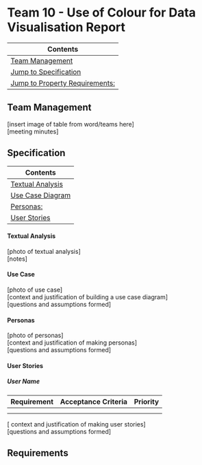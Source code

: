 # Team 10 - Use of Colour for Data Visualisation Report 
|Contents|
|--------|
|[Team Management](#team-management)|
|[Jump to Specification](#specification)|
|[Jump to Property Requirements:](#requirements)|




## Team Management 

[insert image of table from word/teams here]
<br>
[meeting minutes]

## Specification 

|Contents|
|--------|
|[Textual Analysis](#textual_analysis)|
|[Use Case Diagram ](#use_case)|
|[Personas:](#personas)|
| [User Stories](#user_stories)|

#### Textual Analysis 

[photo of textual analysis]<br>
[notes]

#### Use Case 

[photo of use case]<br>
[context and justification of building a use case diagram]<br>
[questions and assumptions formed]

#### Personas 

[photo of personas]<br>
[context and justification of making personas]<br>
[questions and assumptions formed]

#### User Stories 

##### User Name


| Requirement | Acceptance Criteria | Priority | 
| ------------------ | -------------------- | ----- |
|  | | | 
|  |  | | 

[ context and justification of making user stories] <br>
[questions and assumptions formed]

## Requirements 
